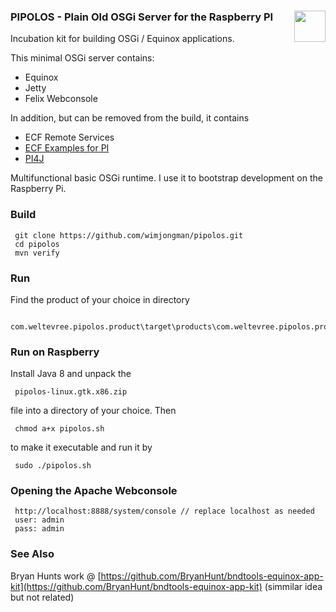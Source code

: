 ### PIPOLOS - Plain Old OSGi Server for the Raspberry PI    <img style="float: right" src="https://raw.githubusercontent.com/wimjongman/polos/master/pipolos.png" height="50"/>
Incubation kit for building OSGi / Equinox applications.

This minimal OSGi server contains:

* Equinox
* Jetty
* Felix Webconsole

In addition, but can be removed from the build, it contains

* ECF Remote Services
* [ECF Examples for PI](https://github.com/wimjongman/RaspberryPI) 
* [PI4J](https://github.com/Pi4J/pi4j/)

Multifunctional basic OSGi runtime. I use it to bootstrap development on the Raspberry Pi.

### Build

     git clone https://github.com/wimjongman/pipolos.git
     cd pipolos
     mvn verify

### Run

Find the product of your choice in directory

     com.weltevree.pipolos.product\target\products\com.weltevree.pipolos.product 

### Run on Raspberry

Install Java 8 and unpack the 

     pipolos-linux.gtk.x86.zip 
     
file into a directory of your choice. Then

     chmod a+x pipolos.sh
     
to make it executable and run it by

     sudo ./pipolos.sh
     
### Opening the Apache Webconsole

     http://localhost:8888/system/console // replace localhost as needed
     user: admin
     pass: admin

### See Also
Bryan Hunts work @ [https://github.com/BryanHunt/bndtools-equinox-app-kit](https://github.com/BryanHunt/bndtools-equinox-app-kit) (simmilar idea but not related)

